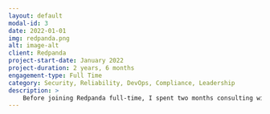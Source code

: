 ```yaml
---
layout: default
modal-id: 3
date: 2022-01-01
img: redpanda.png
alt: image-alt
client: Redpanda
project-start-date: January 2022
project-duration: 2 years, 6 months
engagement-type: Full Time
category: Security, Reliability, DevOps, Compliance, Leadership
description: >
    Before joining Redpanda full-time, I spent two months consulting with the VP of Engineering and the SRE team to understand their architecture and processes. During this time, I identified areas for operational improvement and laid the groundwork for enhanced reliability. After officially joining as Head of SRE, I built and scaled the SRE team, established IT practices that were later handed off to the staff I hired, and created the Security Engineering team. I spearheaded SOC 2 compliance, completing Type I, and then transitioned the process to program management. Additionally, I drove significant cost savings through strategic vendor management and negotiations, and I led efforts to optimize cloud infrastructure. These initiatives improved system reliability, reduced operational toil, and ensured security best practices across the organization.
---
```

